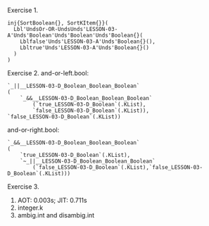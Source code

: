 Exercise 1.
```
inj{SortBoolean{}, SortKItem{}}(
  Lbl'UndsOr-OR-UndsUnds'LESSON-03-A'Unds'Boolean'Unds'Boolean'Unds'Boolean{}(
    Lblfalse'Unds'LESSON-03-A'Unds'Boolean{}(),
    Lbltrue'Unds'LESSON-03-A'Unds'Boolean{}()
  )
)
```


Exercise 2.
and-or-left.bool:
```
`_||__LESSON-03-D_Boolean_Boolean_Boolean`
(
    `_&&__LESSON-03-D_Boolean_Boolean_Boolean`
        (`true_LESSON-03-D_Boolean`(.KList),
        `false_LESSON-03-D_Boolean`(.KList)),
`false_LESSON-03-D_Boolean`(.KList))

```

and-or-right.bool:
```
`_&&__LESSON-03-D_Boolean_Boolean_Boolean`
(
    `true_LESSON-03-D_Boolean`(.KList),
    `~_||__LESSON-03-D_Boolean_Boolean_Boolean`
        (`false_LESSON-03-D_Boolean`(.KList),`false_LESSON-03-D_Boolean`(.KList)))

```

Exercise 3.

1. AOT: 0.003s; JIT: 0.711s
2. integer.k
3. ambig.int and disambig.int
